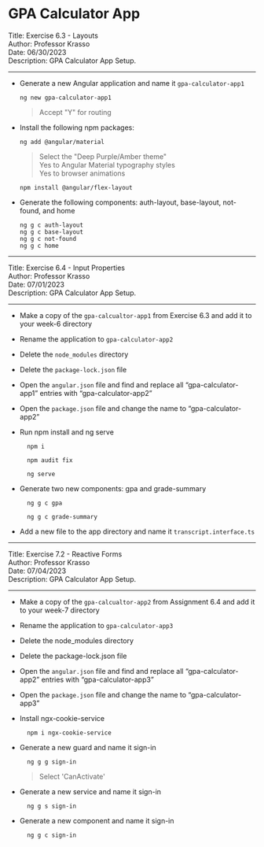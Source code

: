 # GPA Calculator App

Title: Exercise 6.3 - Layouts  
Author: Professor Krasso  
Date: 06/30/2023  
Description: GPA Calculator App Setup.   

---

* Generate a new Angular application and name it `gpa-calculator-app1`

      ng new gpa-calculator-app1

  > Accept "Y" for routing


* Install the following npm packages: 

      ng add @angular/material

  > Select the "Deep Purple/Amber theme"  
  > Yes to Angular Material typography styles  
  > Yes to browser animations  

      npm install @angular/flex-layout
  
* Generate the following components: auth-layout, base-layout, not-found, and home

      ng g c auth-layout
      ng g c base-layout
      ng g c not-found
      ng g c home

---

Title: Exercise 6.4 - Input Properties  
Author: Professor Krasso  
Date: 07/01/2023  
Description: GPA Calculator App Setup.  

---

* Make a copy of the `gpa-calcualtor-app1` from Exercise 6.3 and add it to your week-6 directory 

* Rename the application to `gpa-calculator-app2`

* Delete the `node_modules` directory 

* Delete the `package-lock.json` file

* Open the `angular.json` file and find and replace all “gpa-calculator-app1” entries with “gpa-calculator-app2” 

* Open the `package.json` file and change the name to “gpa-calculator-app2” 

* Run npm install and ng serve 

        npm i 

        npm audit fix

        ng serve

* Generate two new components: gpa and grade-summary

        ng g c gpa

        ng g c grade-summary

* Add a new file to the app directory and name it `transcript.interface.ts`

---

Title: Exercise 7.2 - Reactive Forms  
Author: Professor Krasso  
Date: 07/04/2023  
Description: GPA Calculator App Setup.  

---

* Make a copy of the `gpa-calcualtor-app2` from Assignment 6.4 and add it to your week-7 directory 

* Rename the application to `gpa-calculator-app3`

* Delete the node_modules directory 

* Delete the package-lock.json file

* Open the `angular.json` file and find and replace all “gpa-calculator-app2” entries with “gpa-calculator-app3” 

* Open the `package.json` file and change the name to “gpa-calculator-app3” 

* Install ngx-cookie-service 

        npm i ngx-cookie-service

* Generate a new guard and name it sign-in

        ng g g sign-in

  > Select 'CanActivate'

* Generate a new service and name it sign-in

        ng g s sign-in

* Generate a new component and name it sign-in

        ng g c sign-in

